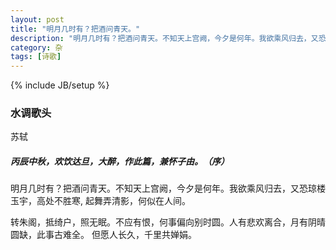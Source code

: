```yaml
---
layout: post
title: "明月几时有？把酒问青天。"
description: "明月几时有？把酒问青天。不知天上宫阙，今夕是何年。我欲乘风归去，又恐琼楼玉宇，高处不胜寒, 起舞弄清影，何似在人间。"
category: 杂
tags: [诗歌]
---
```

{% include JB/setup %}

### 水调歌头

苏轼


##### 丙辰中秋，欢饮达旦，大醉，作此篇，兼怀子由。（序）    


<span class="redcolor">明月</span>几时有？把酒问青天。不知天上宫阙，今夕是何年。我欲乘风归去，又恐琼楼玉宇，高处不胜寒, 起舞弄清影，何似在人间。

转朱阁，抵绮户，照无眠。不应有恨，何事偏向别时圆。人有悲欢离合，月有阴晴圆缺，此事古难全。 但愿人长久，千里共婵娟。
